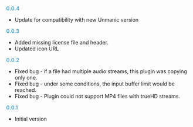 
**<span style="color:#56adda">0.0.4</span>**
- Update for compatibility with new Unmanic version

**<span style="color:#56adda">0.0.3</span>**
- Added missing license file and header.
- Updated icon URL

**<span style="color:#56adda">0.0.2</span>**
- Fixed bug - if a file had multiple audio streams, this plugin was copying only one.
- Fixed bug - under some conditions, the input buffer limit would be reached.
- Fixed bug - Plugin could not support MP4 files with trueHD streams.

**<span style="color:#56adda">0.0.1</span>**
- Initial version
